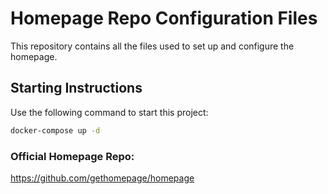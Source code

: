 # Homepage Repo Configuration Files

This repository contains all the files used to set up and configure the homepage.

## Starting Instructions

Use the following command to start this project:

```bash
docker-compose up -d
```

### Official Homepage Repo:
https://github.com/gethomepage/homepage